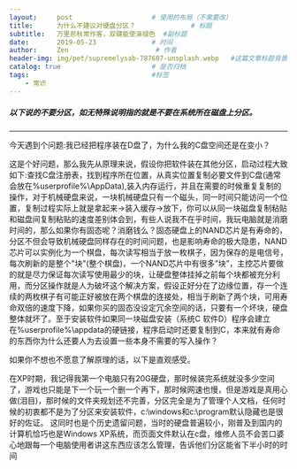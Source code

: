 ```yaml
---
layout:     post                    # 使用的布局（不需要改）
title:      为什么不建议对硬盘分区？              # 标题
subtitle:   万里悲秋常作客，双键能使溴褪色  #副标题
date:       2019-05-23              # 时间
author:     Zen                      # 作者
header-img: img/pet/supremelysab-787607-unsplash.webp   #这篇文章标题背景图片
catalog: true                       # 是否归档
tags:                               #标签
    - 常识
---
```

##### 以下说的不要分区，如无特殊说明指的就是不要在系统所在磁盘上分区。
----
今天遇到个问题:我已经把程序装在D盘了，为什么我的C盘空间还是在变小？

这是个好问题，那么我先从原理来说，假设你把软件装在其他分区，启动过程大致如下:查找C盘注册表，找到程序所在位置，从真实位置复制必要文件到C盘(通常会放在%userprofile%\AppData),装入内存运行，并且在需要的时候重复复制的操作，对于机械硬盘来说，一块机械硬盘只有一个磁头，同一时间只能访问一个位置，复制过程实际上就是拿起来->装入缓存->放下，你可以从同一块磁盘复制粘贴和磁盘间复制粘贴的速度差别体会到，有些人说我不在乎时间，我玩电脑就是消磨时间的，那么如果你有固态呢？消磨钱么？固态硬盘上的NAND芯片是有寿命的，分区不但会导致机械硬盘同样存在的时间问题，也是影响寿命的极大隐患，NAND芯片可以实例化为一个棋盘，每次读写相当于放一枚棋子，因为保存的是电信号，每次刷新的是整个"块"(整个棋盘)，一个NAND芯片中有很多”块”，主控芯片要做的就是尽力保证每次读写使用最少的块，让硬盘整体挂掉之前每个块都被充分利用，而分区操作就是人为破坏这个解决方案，假设正好分在了边缘位置，存一个连续的两枚棋子有可能正好被放在两个棋盘的连接处，相当于刷新了两个块，可用寿命双倍的速度下降，如果你买的固态没设定冗余空间的话，只要有一个坏块，硬盘整体就坏了。至于安装软件如果同一块磁盘安装（系统C 软件D）程序会建立在%userprofile%\appdata的硬链接，程序启动时还要复制到C，本来就有寿命的东西你为什么还要人为去设置一些本身不需要的写入操作？

如果你不想也不愿意了解原理的话，以下是直观感受。

在XP时期，我记得我第一个电脑只有20G硬盘，那时候装完系统就没多少空间了，游戏也只能是下一个玩一个删一个再下，那时候网速也慢，但是游戏是真用心做(泪目)，那时候的文件夹规划还不完善，分区完全是为了管理个人文档，任何时候的初衷都不是为了分区来安装软件，c:\windows和c:\program默认隐藏也是很好的佐证。
这同时也是个历史遗留问题，当时的硬盘普遍较小，刚普及到国内的计算机恰巧也是Windows XP系统，而页面文件默认在c盘，维修人员不会苦口婆心地跟每一个电脑使用者讲这东西应该怎么管理，告诉他们分区能省下半小时的时间
